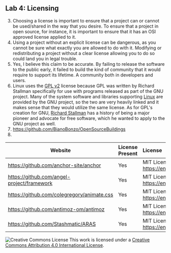 ## Lab 4: Licensing

3. Choosing a license is important to ensure that a project can or cannot be used/shared in the way that you desire. To ensure that a project in open source, for instance, it is important to ensure that it has an OSI approved license applied to it.
4. Using a project without an explicit license can be dangerous, as you cannot be sure what exactly you are allowed to do with it. Modifying or redistributing a project without a clear license allowing you to do so could land you in legal trouble.
5. Yes, I believe this claim to be accurate. By failing to release the software to the public early, it failed to build the kind of community that it would require to support its lifetime. A community both in developers and users.
6. Linux uses the [GPL v2](https://en.wikipedia.org/wiki/GNU_General_Public_License#Version_2) license because GPL was written by Richard Stallman specifically for use with programs released as part of the GNU project. Many of the system software and libraries supporting [Linux](https://en.wikipedia.org/wiki/Linux) are provided by the GNU project, so the two are very heavily linked and it makes sense that they would utilize the same license. As for GPL's creation for GNU, [Richard Stallman](https://en.wikipedia.org/wiki/Richard_Stallman) has a history of being a major pioneer and advocate for free software, which he wanted to apply to the GNU project as well.
7. https://github.com/BianoBonzo/OpenSourceBuildings
8.
Website | License Present | License
---------|:----------|:-------
https://github.com/anchor-site/anchor | Yes | MIT License https://en.wikipedia.org/wiki/MIT_License
https://github.com/angel-project/framework | Yes | MIT License https://en.wikipedia.org/wiki/MIT_License
https://github.com/colegregory/animate.css | Yes | MIT License https://en.wikipedia.org/wiki/MIT_License
https://github.com/antimoz-om/antimoz | Yes | MIT License https://en.wikipedia.org/wiki/MIT_License
https://github.com/Stashmatic/ARAS | Yes | MIT License https://en.wikipedia.org/wiki/MIT_License

![Creative Commons License](https://i.creativecommons.org/l/by/4.0/88x31.png) This work is licensed under a [Creative Commons Attribution 4.0 International License](http://creativecommons.org/licenses/by/4.0/).
